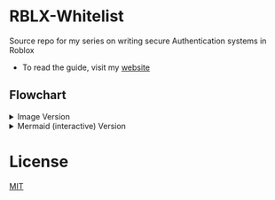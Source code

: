 # RBLX-Whitelist
Source repo for my series on writing secure Authentication systems in Roblox  
- To read the guide, visit my [website](https://shiawase.dev/blog/rblx-auth1)

## Flowchart

<details>
  <summary>Image Version</summary>

![flowchart](/assets/FlowchartDiagram.png)

</details>

<details>
  <summary>Mermaid (interactive) Version</summary>

```mermaid
graph TD;
    A[User executes script] --> B[Client prepares environment]
    B --> C[Check for irregularities in the client for early detection]
    C -- Found irregularities --> D[Stop code execution & exit environment]
    C -- No irregularities found --> E[Preparation steps]
    E --> |HTTP Request Function| E1
    E --> |Randomized numbers| E2
    E --> |User authentication key| E3
    E --> F{Perform auth request}
    E -- Incomplete items --> D
    
    F --> |Send request| G[Server receives]
    G --> |User authentication key| G1
    G --> |User fingerprint via Headers| G2
    G --> |Arithmetically modified numbers| G3
    
    G --> H[Perform authentication Checks]
    H --> I{Conditions to check}
    I --> |Is user key valid?| J
    I --> |Is user's fingerprint stored?| K
    I --> |Is request legitimate?| L
    
    J & K & L -- Valid Conditions --> M[Server returns successful response]
    J & K & L -- Invalid Conditions --> N[Return invalid response]
    N --> D
    
    M --> |Necessary Data| O[Process received data]
    O --> P{Conditions to check}
    P --> |Check whitelist indicator| P1
    P --> |Check x * y = y?| P2
    P --> |Use server data for execution| P3
    
    P --> Q[Run Code]
    Q --> R[LPH_ENCFUNC]
    
    subgraph "Data to return"
        M1[Arithmetically modified numbers]
        M2[Whitelist indicator]
        M3[Server-reliant data like LPH_ENCFUNC key]
    end
    M --> M1
    M --> M2
    M --> M3
    
    subgraph "Database Connection"
        H
    end
```
</details>

# License
[MIT](/LICENSE)
